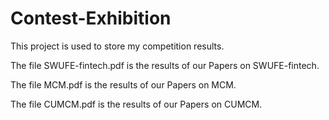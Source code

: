 # Contest-Exhibition
This project is used to store my competition results.


The file SWUFE-fintech.pdf is the results of our Papers on SWUFE-fintech.

The file MCM.pdf is the results of our Papers on MCM.

The file CUMCM.pdf is the results of our Papers on CUMCM.
